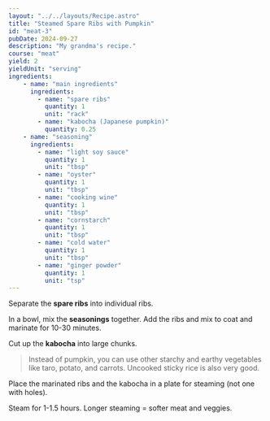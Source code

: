 ```yaml
---
layout: "../../layouts/Recipe.astro"
title: "Steamed Spare Ribs with Pumpkin"
id: "meat-3"
pubDate: 2024-09-27
description: "My grandma's recipe."
course: "meat"
yield: 2
yieldUnit: "serving"
ingredients:
    - name: "main ingredients"
      ingredients:
        - name: "spare ribs"
          quantity: 1
          unit: "rack"
        - name: "kabocha (Japanese pumpkin)"
          quantity: 0.25
    - name: "seasoning"
      ingredients:
        - name: "light soy sauce"
          quantity: 1
          unit: "tbsp"
        - name: "oyster"
          quantity: 1
          unit: "tbsp"
        - name: "cooking wine"
          quantity: 1
          unit: "tbsp"
        - name: "cornstarch"
          quantity: 1
          unit: "tbsp"
        - name: "cold water"
          quantity: 1
          unit: "tbsp"
        - name: "ginger powder"
          quantity: 1
          unit: "tsp"
---
```

Separate the **spare ribs** into individual ribs.

In a bowl, mix the **seasonings** together. Add the ribs and mix to coat and marinate for 10-30 minutes.

Cut up the **kabocha** into large chunks.
> Instead of pumpkin, you can use other starchy and earthy vegetables like taro, potato, and carrots. Uncooked sticky rice is also very good.

Place the marinated ribs and the kabocha in a plate for steaming (not one with holes).

Steam for 1-1.5 hours. Longer steaming = softer meat and veggies.